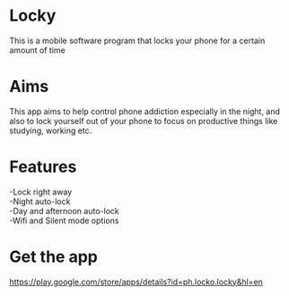 # Locky
This is a mobile software program that locks your phone for a certain amount of time

# Aims
This app aims to help control phone addiction especially in the night, and also to lock yourself out of your phone to focus
on productive things like studying, working etc.

# Features
-Lock right away
</br>-Night auto-lock
</br>-Day and afternoon auto-lock
</br>-Wifi and Silent mode options


# Get the app
https://play.google.com/store/apps/details?id=ph.locko.locky&hl=en


